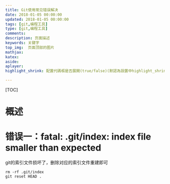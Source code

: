 ```yaml
---
title: Git使用常见错误解决
date: 2018-01-05 00:00:00
updated: 2018-01-05 00:00:00
tags: [git,编程工具]
type: [git,编程工具]
comments:
description: 页面描述
keywords: 关键字
top_img:  页面顶部的图片
mathjax:
katex:
aside: 
aplayer:
highlight_shrink: 配置代碼框是否展開(true/false)(默認為設置中highlight_shrink的配置)

---
```


[TOC]

# 概述





# 错误一：fatal: .git/index: index file smaller than expected

git的索引文件损坏了，删除对应的索引文件重建即可

```shell
rm -rf .git/index
git reset HEAD .
```